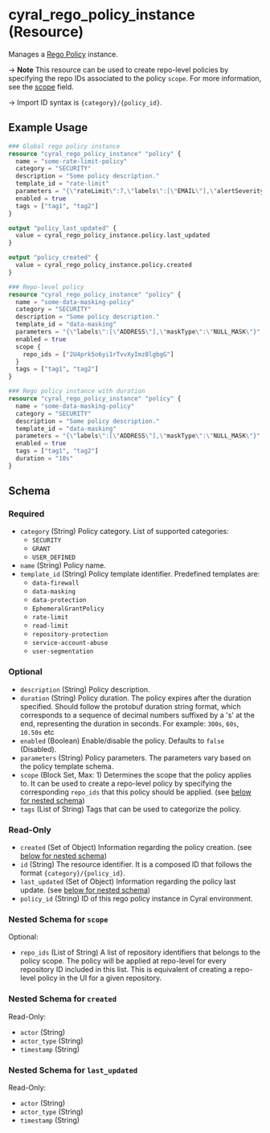# cyral_rego_policy_instance (Resource)

Manages a [Rego Policy](https://cyral.com/docs/policy/rego-policy/overview#) instance.

-> **Note** This resource can be used to create repo-level policies by specifying the repo IDs associated to the policy `scope`. For more information, see the [scope](#nestedblock--scope) field.

-> Import ID syntax is `{category}/{policy_id}`.

## Example Usage

```terraform
### Global rego policy instance
resource "cyral_rego_policy_instance" "policy" {
  name = "some-rate-limit-policy"
  category = "SECURITY"
  description = "Some policy description."
  template_id = "rate-limit"
  parameters = "{\"rateLimit\":7,\"labels\":[\"EMAIL\"],\"alertSeverity\":\"high\",\"block\":false}"
  enabled = true
  tags = ["tag1", "tag2"]
}

output "policy_last_updated" {
  value = cyral_rego_policy_instance.policy.last_updated
}

output "policy_created" {
  value = cyral_rego_policy_instance.policy.created
}

### Repo-level policy
resource "cyral_rego_policy_instance" "policy" {
  name = "some-data-masking-policy"
  category = "SECURITY"
  description = "Some policy description."
  template_id = "data-masking"
  parameters = "{\"labels\":[\"ADDRESS\"],\"maskType\":\"NULL_MASK\"}"
  enabled = true
  scope {
    repo_ids = ["2U4prk5o6yi1rTvvXyImz8lgbgG"]
  }
  tags = ["tag1", "tag2"]
}

### Rego policy instance with duration
resource "cyral_rego_policy_instance" "policy" {
  name = "some-data-masking-policy"
  category = "SECURITY"
  description = "Some policy description."
  template_id = "data-masking"
  parameters = "{\"labels\":[\"ADDRESS\"],\"maskType\":\"NULL_MASK\"}"
  enabled = true
  tags = ["tag1", "tag2"]
  duration = "10s"
}
```

<!-- schema generated by tfplugindocs -->

## Schema

### Required

- `category` (String) Policy category. List of supported categories:
  - `SECURITY`
  - `GRANT`
  - `USER_DEFINED`
- `name` (String) Policy name.
- `template_id` (String) Policy template identifier. Predefined templates are:
  - `data-firewall`
  - `data-masking`
  - `data-protection`
  - `EphemeralGrantPolicy`
  - `rate-limit`
  - `read-limit`
  - `repository-protection`
  - `service-account-abuse`
  - `user-segmentation`

### Optional

- `description` (String) Policy description.
- `duration` (String) Policy duration. The policy expires after the duration specified. Should follow the protobuf duration string format, which corresponds to a sequence of decimal numbers suffixed by a 's' at the end, representing the duration in seconds. For example: `300s`, `60s`, `10.50s` etc
- `enabled` (Boolean) Enable/disable the policy. Defaults to `false` (Disabled).
- `parameters` (String) Policy parameters. The parameters vary based on the policy template schema.
- `scope` (Block Set, Max: 1) Determines the scope that the policy applies to. It can be used to create a repo-level policy by specifying the corresponding `repo_ids` that this policy should be applied. (see [below for nested schema](#nestedblock--scope))
- `tags` (List of String) Tags that can be used to categorize the policy.

### Read-Only

- `created` (Set of Object) Information regarding the policy creation. (see [below for nested schema](#nestedatt--created))
- `id` (String) The resource identifier. It is a composed ID that follows the format `{category}/{policy_id}`.
- `last_updated` (Set of Object) Information regarding the policy last update. (see [below for nested schema](#nestedatt--last_updated))
- `policy_id` (String) ID of this rego policy instance in Cyral environment.

<a id="nestedblock--scope"></a>

### Nested Schema for `scope`

Optional:

- `repo_ids` (List of String) A list of repository identifiers that belongs to the policy scope. The policy will be applied at repo-level for every repository ID included in this list. This is equivalent of creating a repo-level policy in the UI for a given repository.

<a id="nestedatt--created"></a>

### Nested Schema for `created`

Read-Only:

- `actor` (String)
- `actor_type` (String)
- `timestamp` (String)

<a id="nestedatt--last_updated"></a>

### Nested Schema for `last_updated`

Read-Only:

- `actor` (String)
- `actor_type` (String)
- `timestamp` (String)
